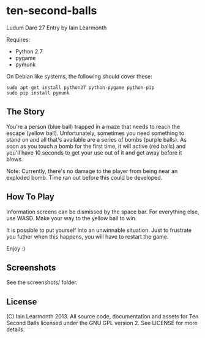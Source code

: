 ten-second-balls
================

Ludum Dare 27 Entry by Iain Learmonth

Requires:

* Python 2.7
* pygame
* pymunk

On Debian like systems, the following should cover these:

    sudo apt-get install python27 python-pygame python-pip
    sudo pip install pymunk

The Story
---------

You're a person (blue ball) trapped in a maze that needs to reach the escape (yellow ball). Unfortunately, sometimes you need something to stand on and all that's available are a series of bombs (purple balls). As soon as you touch a bomb for the first time, it will active (red balls) and you'll have 10 seconds to get your use out of it and get away before it blows.

Note: Currently, there's no damage to the player from being near an exploded bomb. Time ran out before this could be developed.

How To Play
-----------

Information screens can be dismissed by the space bar. For everything else, use WASD. Make your way to the yellow ball to win.

It is possible to put yourself into an unwinnable situation. Just to frustrate you futher when this happens, you will have to restart the game.

Enjoy :)

Screenshots
-----------

See the screenshots/ folder.

License
-------

(C) Iain Learmonth 2013. All source code, documentation and assets for Ten Second Balls licensed under the GNU GPL version 2. See LICENSE for more details.

